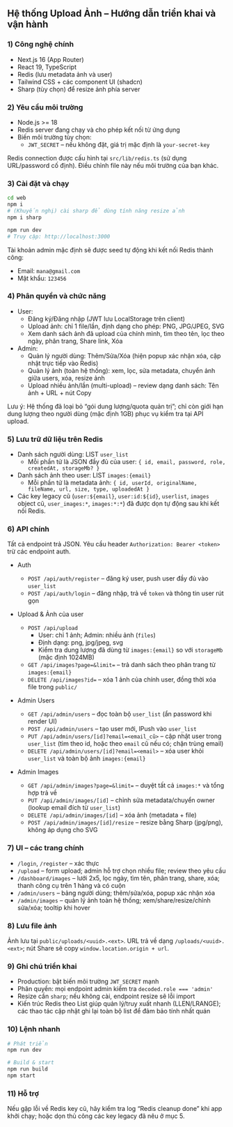 ## Hệ thống Upload Ảnh – Hướng dẫn triển khai và vận hành

### 1) Công nghệ chính
- Next.js 16 (App Router)
- React 19, TypeScript
- Redis (lưu metadata ảnh và user)
- Tailwind CSS + các component UI (shadcn)
- Sharp (tùy chọn) để resize ảnh phía server

### 2) Yêu cầu môi trường
- Node.js >= 18
- Redis server đang chạy và cho phép kết nối từ ứng dụng
- Biến môi trường tùy chọn:
  - `JWT_SECRET` – nếu không đặt, giá trị mặc định là `your-secret-key`

Redis connection được cấu hình tại `src/lib/redis.ts` (sử dụng URL/password cố định). Điều chỉnh file này nếu môi trường của bạn khác.

### 3) Cài đặt và chạy
```bash
cd web
npm i
# (Khuyến nghị) cài sharp để dùng tính năng resize ảnh
npm i sharp

npm run dev
# Truy cập: http://localhost:3000
```

Tài khoản admin mặc định sẽ được seed tự động khi kết nối Redis thành công:
- Email: `mana@gmail.com`
- Mật khẩu: `123456`

### 4) Phân quyền và chức năng
- User:
  - Đăng ký/Đăng nhập (JWT lưu LocalStorage trên client)
  - Upload ảnh: chỉ 1 file/lần, định dạng cho phép: PNG, JPG/JPEG, SVG
  - Xem danh sách ảnh đã upload của chính mình, tìm theo tên, lọc theo ngày, phân trang, Share link, Xóa
- Admin:
  - Quản lý người dùng: Thêm/Sửa/Xóa (hiện popup xác nhận xóa, cập nhật trực tiếp vào Redis)
  - Quản lý ảnh (toàn hệ thống): xem, lọc, sửa metadata, chuyển ảnh giữa users, xóa, resize ảnh
  - Upload nhiều ảnh/lần (multi-upload) – review dạng danh sách: Tên ảnh + URL + nút Copy

Lưu ý: Hệ thống đã loại bỏ “gói dung lượng/quota quản trị”; chỉ còn giới hạn dung lượng theo người dùng (mặc định 1GB) phục vụ kiểm tra tại API upload.

### 5) Lưu trữ dữ liệu trên Redis
- Danh sách người dùng: LIST `user_list`
  - Mỗi phần tử là JSON đầy đủ của user: `{ id, email, password, role, createdAt, storageMb? }`
- Danh sách ảnh theo user: LIST `images:{email}`
  - Mỗi phần tử là metadata ảnh: `{ id, userId, originalName, fileName, url, size, type, uploadedAt }`
- Các key legacy cũ (`user:${email}`, `user:id:${id}`, `userlist`, `images` object cũ, `user_images:*`, `images:*:*`) đã được dọn tự động sau khi kết nối Redis.

### 6) API chính
Tất cả endpoint trả JSON. Yêu cầu header `Authorization: Bearer <token>` trừ các endpoint auth.

- Auth
  - `POST /api/auth/register` – đăng ký user, push user đầy đủ vào `user_list`
  - `POST /api/auth/login` – đăng nhập, trả về `token` và thông tin user rút gọn

- Upload & Ảnh của user
  - `POST /api/upload`
    - User: chỉ 1 ảnh; Admin: nhiều ảnh (`files`)
    - Định dạng: png, jpg/jpeg, svg
    - Kiểm tra dung lượng đã dùng từ `images:{email}` so với `storageMb` (mặc định 1024MB)
  - `GET /api/images?page=&limit=` – trả danh sách theo phân trang từ `images:{email}`
  - `DELETE /api/images?id=` – xóa 1 ảnh của chính user, đồng thời xóa file trong `public/`

- Admin Users
  - `GET /api/admin/users` – đọc toàn bộ `user_list` (ẩn password khi render UI)
  - `POST /api/admin/users` – tạo user mới, lPush vào `user_list`
  - `PUT /api/admin/users/[id]?email=<email_cũ>` – cập nhật user trong `user_list` (tìm theo id, hoặc theo `email` cũ nếu có; chặn trùng email)
  - `DELETE /api/admin/users/[id]?email=<email>` – xóa user khỏi `user_list` và toàn bộ ảnh `images:{email}`

- Admin Images
  - `GET /api/admin/images?page=&limit=` – duyệt tất cả `images:*` và tổng hợp trả về
  - `PUT /api/admin/images/[id]` – chỉnh sửa metadata/chuyển owner (lookup email đích từ `user_list`)
  - `DELETE /api/admin/images/[id]` – xóa ảnh (metadata + file)
  - `POST /api/admin/images/[id]/resize` – resize bằng Sharp (jpg/png), không áp dụng cho SVG

### 7) UI – các trang chính
- `/login`, `/register` – xác thực
- `/upload` – form upload; admin hỗ trợ chọn nhiều file; review theo yêu cầu
- `/dashboard/images` – lưới 2x5, lọc ngày, tìm tên, phân trang, share, xóa; thanh công cụ trên 1 hàng và có cuộn
- `/admin/users` – bảng người dùng; thêm/sửa/xóa, popup xác nhận xóa
- `/admin/images` – quản lý ảnh toàn hệ thống; xem/share/resize/chỉnh sửa/xóa; tooltip khi hover

### 8) Lưu file ảnh
Ảnh lưu tại `public/uploads/<uuid>.<ext>`. URL trả về dạng `/uploads/<uuid>.<ext>`; nút Share sẽ copy `window.location.origin + url`.

### 9) Ghi chú triển khai
- Production: bật biến môi trường `JWT_SECRET` mạnh
- Phân quyền: mọi endpoint admin kiểm tra `decoded.role === 'admin'`
- Resize cần `sharp`; nếu không cài, endpoint resize sẽ lỗi import
- Kiến trúc Redis theo List giúp quản lý/truy xuất nhanh (LLEN/LRANGE); các thao tác cập nhật ghi lại toàn bộ list để đảm bảo tính nhất quán

### 10) Lệnh nhanh
```bash
# Phát triển
npm run dev

# Build & start
npm run build
npm start
```

### 11) Hỗ trợ
Nếu gặp lỗi về Redis key cũ, hãy kiểm tra log “Redis cleanup done” khi app khởi chạy; hoặc dọn thủ công các key legacy đã nêu ở mục 5.
